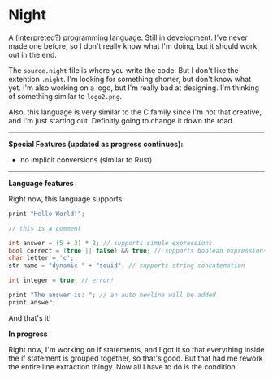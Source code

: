 # Night

A (interpreted?) programming language. Still in development. I've never made one before, so I don't really know what I'm doing, but it should work out in the end.

The `source.night` file is where you write the code. But I don't like the extention `.night`. I'm looking for something shorter, but don't know what yet. I'm also working on a logo, but I'm really bad at designing. I'm thinking of something similar to `logo2.png`.

Also, this language is very similar to the C family since I'm not that creative, and I'm just starting out. Definitly going to change it down the road.

---

**Special Features (updated as progress continues):**

- no implicit conversions (similar to Rust)

---

**Language features**

Right now, this language supports:

```.cpp
print "Hello World!";

// this is a comment

int answer = (5 + 3) * 2; // supports simple expressions
bool correct = (true || false) && true; // supports boolean expressions
char letter = 'c';
str name = "dynamic " + "squid"; // supports string concatenation

int integer = true; // error!

print "The answer is: "; // an auto newline will be added
print answer;
```

And that's it!

**In progress**

Right now, I'm working on if statements, and I got it so that everything inside the if statement is grouped together, so that's good. But that had me rework the entire line extraction thingy. Now all I have to do is the condition.
